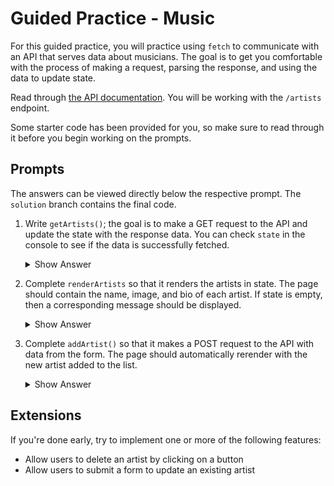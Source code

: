 # Guided Practice - Music

For this guided practice, you will practice using `fetch` to communicate with an API that serves data about musicians. The goal is to get you comfortable with the process of making a request, parsing the response, and using the data to update state.

Read through [the API documentation](https://fsa-async-await.herokuapp.com/api). You will be working with the `/artists` endpoint.

Some starter code has been provided for you, so make sure to read through it before you begin working on the prompts.

## Prompts

The answers can be viewed directly below the respective prompt. The `solution` branch contains the final code.

1. Write `getArtists()`; the goal is to make a GET request to the API and update the state with the response data. You can check `state` in the console to see if the data is successfully fetched.

   <details>
   <summary>Show Answer</summary>

   ```js
   async function getArtists() {
     try {
       const response = await fetch(API_URL);
       const json = await response.json();
       state.artists = json.data;
     } catch (error) {
       console.error(error);
     }
   }
   ```

   </details>

1. Complete `renderArtists` so that it renders the artists in state. The page should contain the name, image, and bio of each artist. If state is empty, then a corresponding message should be displayed.

   <details>
   <summary>Show Answer</summary>

   ```js
   function renderArtists() {
     if (!state.artists.length) {
       artistList.innerHTML = "<li>No artists.</li>";
       return;
     }

     const artistCards = state.artists.map((artist) => {
       const li = document.createElement("li");
       li.innerHTML = `
         <h2>${artist.name}</h2>
         <img src="${artist.imageUrl}" alt="${artist.name}" />
         <p>${artist.description}</p>
       `;
       return li;
     });

     artistList.replaceChildren(...artistCards);
   }
   ```

   </details>

1. Complete `addArtist()` so that it makes a POST request to the API with data from the form. The page should automatically rerender with the new artist added to the list.

   <details>
   <summary>Show Answer</summary>

   ```js
   async function addArtist(event) {
     event.preventDefault();

     try {
       const response = await fetch(API_URL, {
         method: "POST",
         headers: { "Content-Type": "application/json" },
         body: JSON.stringify({
           name: addArtistForm.name.value,
           imageUrl: addArtistForm.imageUrl.value,
           description: addArtistForm.description.value,
         }),
       });

       if (!response.ok) {
         throw new Error("Failed to create artist");
       }

       render();
     } catch (error) {
       console.error(error);
     }
   }
   ```

   </details>

## Extensions

If you're done early, try to implement one or more of the following features:

- Allow users to delete an artist by clicking on a button
- Allow users to submit a form to update an existing artist
